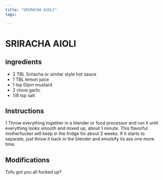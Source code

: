 ```yaml
---
title: "SRIRACHA AIOLI"
tags:

---
```


# SRIRACHA AIOLI

## ingredients

* 2 TBL Sriracha or similar style hot sauce
* 1 TBL lemon juice 
* 1 tsp Dijon mustard 
* 2 clove garlic 
* 1/8 tsp salt 



## Instructions
1 Throw everything together in a blender or food processor and run it until everything looks smooth and mixed up, about 1 minute. This flavorful motherfucker will keep in the fridge for about 2 weeks. If it starts to separate, just throw it back in the blender and emulsify its ass one more time.



## Modifications
Tofu got you all fucked up?





